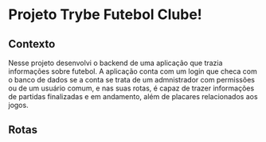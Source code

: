 # Projeto Trybe Futebol Clube!

## Contexto

Nesse projeto desenvolvi o backend de uma aplicação que trazia informações sobre futebol. A aplicação conta com um login que checa com o banco de dados se a conta se trata de um admnistrador com permissões ou de um usuário comum, e nas suas rotas, é capaz de trazer informações de partidas finalizadas e em andamento, além de placares relacionados aos jogos.

## Rotas

<!-- Olá, Tryber!

Esse é apenas um arquivo inicial para o README do seu projeto.

É essencial que você preencha esse documento por conta própria, ok?

Não deixe de usar nossas dicas de escrita de README de projetos, e deixe sua criatividade brilhar!

⚠️ IMPORTANTE: você precisa deixar nítido:
- quais arquivos/pastas foram desenvolvidos por você; 
- quais arquivos/pastas foram desenvolvidos por outra pessoa estudante;
- quais arquivos/pastas foram desenvolvidos pela Trybe.

-->
